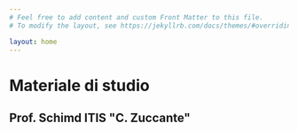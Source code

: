 ```yaml
---
# Feel free to add content and custom Front Matter to this file.
# To modify the layout, see https://jekyllrb.com/docs/themes/#overriding-theme-defaults

layout: home
---
```


# Materiale di studio
## Prof. Schimd ITIS "C. Zuccante"
